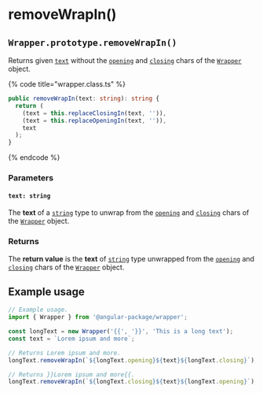 # removeWrapIn()

## `Wrapper.prototype.removeWrapIn()`

Returns given [`text`](removewrapin.md#text-string) without the [`opening`](../../../wrap/accessors/opening.md) and [`closing`](../../../wrap/accessors/closing.md) chars of the [`Wrapper`](broken-reference) object.

{% code title="wrapper.class.ts" %}
```typescript
public removeWrapIn(text: string): string {
  return (
    (text = this.replaceClosingIn(text, '')),
    (text = this.replaceOpeningIn(text, '')),
    text
  );
}
```
{% endcode %}

### Parameters

#### `text: string`

The **text** of a [`string`](https://developer.mozilla.org/en-US/docs/Web/JavaScript/Reference/Global\_Objects/String) type to unwrap from the [`opening`](../../../wrap/accessors/opening.md) and [`closing`](../../../wrap/accessors/closing.md) chars of the [`Wrapper`](broken-reference) object.

### Returns

The **return value** is the **text** of [`string`](https://developer.mozilla.org/en-US/docs/Web/JavaScript/Reference/Global\_Objects/String) type unwrapped from the [`opening`](../../../wrap/accessors/opening.md) and [`closing`](../../../wrap/accessors/closing.md) chars of the [`Wrapper`](broken-reference) object.

## Example usage

```typescript
// Example usage.
import { Wrapper } from '@angular-package/wrapper';

const longText = new Wrapper('{{', '}}', 'This is a long text');
const text = `Lorem ipsum and more`;

// Returns Lorem ipsum and more.
longText.removeWrapIn(`${longText.opening}${text}${longText.closing}`);

// Returns }}Lorem ipsum and more{{.
longText.removeWrapIn(`${longText.closing}${text}${longText.opening}`);
```
